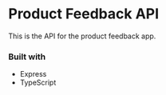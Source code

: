 # Product Feedback API

This is the API for the product feedback app.

### Built with

- Express
- TypeScript
